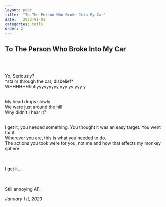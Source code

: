 ```yaml
---
layout: post
title:  "To The Person Who Broke Into My Car"
date:   2023-01-01
categories: tails
order: 2
---
```


<h2>To The Person Who Broke Into My Car</h2><br><br>
<div class="row haiku">
  <div class="col-md-12">
      <p id="joke">Yo, Seriously?<br>
      *stairs through the car, disbelief*<br>
      WHHHHHHhhhyyyyyyyyy  yyy  yy  yyy  y<br><br>
      </p>
      <p id="queen">
        My head drops slowly<br>
        We were just around the hill<br>
        Why didn't I hear it?<br><br>
      </p>
      <p id="joke">
        I get it, you needed something. You thought it was an easy target. You went for it.<br>
        Wherever you are, this is what you needed to do.<br>
        The actions you took were for you, not me and how that effects my monkey sphere<br><br><br>
      </p>
      <p id="king">
      I get it....<br><br><br>
      </p>
      <p id="queen">
      Still annoying AF.
      </p>
      <div class="date"><i>January 1st, 2023</i></div>
</div>


